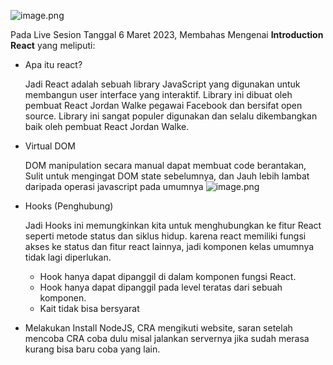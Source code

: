 ![image.png](https://glints.com/id/lowongan/wp-content/uploads/2020/10/logo-reactjs.jpg)


Pada Live Sesion Tanggal 6 Maret 2023, Membahas Mengenai **Introduction React** yang meliputi:

* Apa itu react?

    Jadi React adalah sebuah library JavaScript yang digunakan untuk membangun user interface yang interaktif. Library ini dibuat oleh pembuat React Jordan Walke pegawai Facebook dan bersifat open source. Library ini sangat populer digunakan dan  selalu dikembangkan baik oleh pembuat React Jordan Walke.

* Virtual DOM
    
    DOM manipulation secara manual dapat membuat code berantakan, Sulit untuk mengingat DOM state sebelumnya, dan Jauh lebih lambat daripada operasi javascript pada umumnya
    ![image.png](https://i.ibb.co/BNwzk2Q/react.png)

* Hooks (Penghubung)

    Jadi Hooks ini memungkinkan kita untuk menghubungkan ke fitur React seperti metode status dan siklus hidup. karena react memiliki fungsi akses ke status dan fitur react lainnya, jadi komponen kelas umumnya tidak lagi diperlukan.
    * Hook hanya dapat dipanggil di dalam komponen fungsi React.
    * Hook hanya dapat dipanggil pada level teratas dari sebuah komponen.
    * Kait tidak bisa bersyarat


* Melakukan Install NodeJS, CRA mengikuti website, saran setelah mencoba CRA coba dulu misal jalankan servernya jika sudah  merasa kurang bisa baru coba yang lain.



